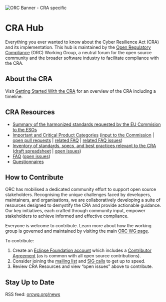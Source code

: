 
![ORC Banner - CRA specific](https://github.com/user-attachments/assets/0044c260-3a92-4b81-97b8-bfad92848c4e)

# CRA Hub
Everything you ever wanted to know about the Cyber Resilience Act (CRA) and its implementation. This hub is maintained by the [Open Regulatory Compliance](https://github.com/orcwg/orcwg) (ORC) Working Group, a neutral forum for the open source community and the broader software industry to facilitate compliance with the CRA. 


## About the CRA
Visit [Getting Started With the CRA](https://orcwg.org/cra/) for an overview of the CRA including a timeline.

## CRA Resources

* [Summary of the harmonized standards requested by the EU Commision to the ESOs][standards]
* [Important and Critical Product Categories][] ([input to the Commission][] | [open pull requests][] | [related FAQ][] | [related FAQ issues][])
* [Inventory of standards, specs, and best practices relevant to the CRA][inventory] ([draft spreadsheet][inventory spreadsheet] | [open issues][inventory issues])
* [FAQ][] ([open issues][FAQ issues])
* [Questionnaires][]
 
[FAQ]: https://github.com/orcwg/cra-hub/blob/main/faq.md
[FAQ issues]: https://github.com/orcwg/cra-hub/labels/FAQ
[inventory]: https://github.com/orcwg/cra-hub/blob/main/inventory.md
[inventory spreadsheet]: https://docs.google.com/spreadsheets/d/1Y36Vueb3Eo_djOuRdpyzoCS1vzGaKpjP-99g3J6rw7Y/edit?gid=0#gid=0
[inventory issues]: https://github.com/orcwg/cra-hub/labels/inventory
[standards]: https://github.com/orcwg/cra-hub/blob/main/standards.md
[Questionnaires]: https://github.com/orcwg/cra-hub/blob/main/questionnaires/

[Important and Critical Product Categories]: https://github.com/orcwg/cra-hub/blob/main/product-definitions/
[input to the Commission]: https://github.com/orcwg/cra-hub/blob/main/product-definitions/input-to-draft-regulation.md
[open pull requests]: https://github.com/orcwg/cra-hub/pulls?q=is:pr+is:open+label:%22Critical+and+Important+Products%22
[related FAQ]: https://github.com/orcwg/cra-hub/blob/main/faq.md#important-and-critical-product-categories
[related FAQ issues]: https://github.com/orcwg/cra-hub/issues?q=is:issue%20state:open%20label:%22Critical%20and%20Important%20Products%22%20label:FAQ

## How to Contribute

ORC has mobilised a dedicated community effort to support open source stakeholders. Recognising the unique challenges faced by developers, maintainers, and organisations, we are collaboratively developing a suite of resources designed to demystify the CRA and provide actionable guidance. Our key initiatives, each crafted through community input, empower stakeholders to achieve informed and effective compliance.

Everyone is welcome to contribute. Learn more about how the working group is governed and maintained by visiting the main [ORC WG page](https://github.com/orcwg/orcwg).

To contribute:
1. Create an [Eclipse Foundation account](https://accounts.eclipse.org/user/register) which includes a [Contributor Agreement](https://www.eclipse.org/legal/eca/) (as is common with all open source contributions).
2. Consider joining the [mailing list](https://accounts.eclipse.org/mailing-list/open-regulatory-compliance) and [SIG calls](https://github.com/orcwg/orcwg/blob/main/MEETINGS.md#cyber-resilience-sig-call) to get up to speed.
3. Review CRA Resources and view “open issues” above to contribute.

## Stay Up to Date
RSS feed: [orcwg.org/news](https://orcwg.org/news/)

